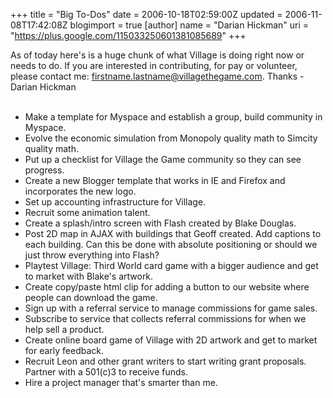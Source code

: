 +++
title = "Big To-Dos"
date = 2006-10-18T02:59:00Z
updated = 2006-11-08T17:42:08Z
blogimport = true 
[author]
	name = "Darian Hickman"
	uri = "https://plus.google.com/115033250601381085689"
+++

As of today here's is a huge chunk of what Village is doing right now or needs to do.  If you are interested in contributing, for pay or volunteer, please contact me: firstname.lastname@villagethegame.com.  Thanks - Darian Hickman<br /><br /><ul><li>Make a template for Myspace and establish a group, build community in Myspace.  </li><li>Evolve the economic simulation from Monopoly quality math to Simcity quality math. </li><li>Put up a checklist for Village the Game community so they can see progress.</li><li>Create a new Blogger template that works in IE and Firefox and incorporates the new logo. </li><li>Set up accounting infrastructure for Village.</li><li>Recruit some animation talent. </li><li>Create a splash/intro screen with Flash created by Blake Douglas. </li><li>Post 2D map in AJAX with buildings that Geoff created.  Add captions to each building.  Can this be done with absolute positioning or should we just throw everything into Flash?</li><li>Playtest Village: Third World card game with a bigger audience and get to market with Blake's artwork. </li><li>Create copy/paste html clip for adding a button to our website where people can download the game.</li><li>Sign up with a referral service to manage commissions for game sales. </li><li>Subscribe to service that collects referral commissions for when we help sell a product. </li><li>Create online board game of Village with 2D artwork and get to market for early feedback.  </li><li>Recruit Leon and other grant writers to start writing grant proposals.  Partner with a 501(c)3 to receive funds.</li><li>Hire a project manager that's smarter than me.  </li></ul>
